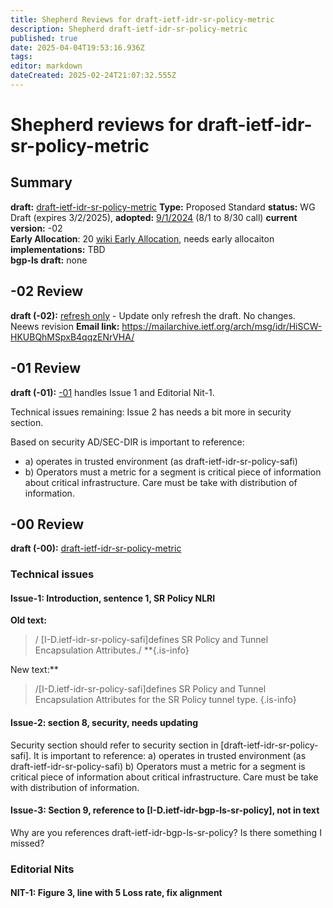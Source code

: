 ```yaml
---
title: Shepherd Reviews for draft-ietf-idr-sr-policy-metric
description: Shepherd draft-ietf-idr-sr-policy-metric
published: true
date: 2025-04-04T19:53:16.936Z
tags: 
editor: markdown
dateCreated: 2025-02-24T21:07:32.555Z
---
```


# Shepherd reviews for draft-ietf-idr-sr-policy-metric


## Summary 
**draft:**  [draft-ietf-idr-sr-policy-metric](https://datatracker.ietf.org/doc/draft-ietf-idr-sr-policy-metric/)
**Type:** Proposed Standard 
**status:** WG Draft (expires 3/2/2025), 
**adopted:** [9/1/2024](https://mailarchive.ietf.org/arch/msg/idr/xUckKQncQ4rLVCCAkBO6bQ6zcuk/) (8/1 to 8/30 call) 
**current version:** -02  
**Early Allocation**: 20 [wiki Early Allocation](/group/idr/Early-Allocation-Status), needs early allocaiton 
**implementations:** TBD  
**bgp-ls draft:** none 

## -02 Review 
 **draft (-02):**  [refresh only](https://datatracker.ietf.org/doc/html/draft-ietf-idr-sr-policy-metric-02) -  Update only refresh the draft.  No changes. Neews revision
**Email link:** https://mailarchive.ietf.org/arch/msg/idr/HiSCW-HKUBQhMSpxB4qqzENrVHA/
 
 ## -01 Review 
 
 **draft (-01):**  [-01](https://datatracker.ietf.org/doc/html/draft-ietf-idr-sr-policy-metric-01) handles Issue 1 and Editorial Nit-1.
 
 Technical issues remaining: Issue 2 has needs a bit more in security section. 
 
 Based on security AD/SEC-DIR is important to reference:
- a) operates in trusted environment (as draft-ietf-idr-sr-policy-safi)
- b) Operators must a metric for a segment is critical piece of information about critical infrastructure.  Care must be take with distribution of information.  
 

## -00 Review  
 
 **draft (-00):**  [draft-ietf-idr-sr-policy-metric](https://datatracker.ietf.org/doc/html/draft-ietf-idr-sr-policy-metric-00) 

 
### Technical issues
#### Issue-1: Introduction, sentence 1,  SR Policy NLRI 

**Old text:**
>  / [I-D.ietf-idr-sr-policy-safi]defines SR Policy and Tunnel
>    Encapsulation Attributes./
**{.is-info}

New text:**
>   /[I-D.ietf-idr-sr-policy-safi]defines SR Policy and Tunnel
>    Encapsulation Attributes for the SR Policy tunnel type. 
{.is-info}

 
#### Issue-2: section 8, security, needs updating 

Security section should refer to security section in 
[draft-ietf-idr-sr-policy-safi]. It is important to reference:
a) operates in trusted environment (as draft-ietf-idr-sr-policy-safi)
b) Operators must a metric for a segment is critical piece of 
information about critical infrastructure.  Care must be take 
with distribution of information.  


#### Issue-3: Section 9, reference to [I-D.ietf-idr-bgp-ls-sr-policy], not in text 

Why are you references draft-ietf-idr-bgp-ls-sr-policy? 
Is there something I missed?  

### Editorial Nits

#### NIT-1: Figure 3, line with 5 Loss rate, fix alignment 
